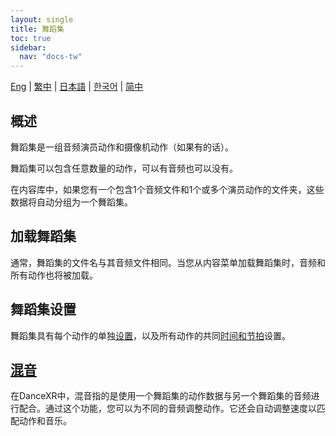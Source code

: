```yaml
---
layout: single
title: 舞蹈集
toc: true
sidebar:
  nav: "docs-tw"
---
```

[Eng](/tw/dancexr/features/dance_set) | [繁中](/tw/tw/dancexr/features/dance_set) | [日本語](/jp/tw/dancexr/features/dance_set) | [한국어](/kr/tw/dancexr/features/dance_set) | [简中](/zh/tw/dancexr/features/dance_set)


## 概述
舞蹈集是一组音频演员动作和摄像机动作（如果有的话）。

舞蹈集可以包含任意数量的动作，可以有音频也可以没有。

在内容库中，如果您有一个包含1个音频文件和1个或多个演员动作的文件夹，这些数据将自动分组为一个舞蹈集。

## 加载舞蹈集
通常，舞蹈集的文件名与其音频文件相同。当您从内容菜单加载舞蹈集时，音频和所有动作也将被加载。

## 舞蹈集设置
舞蹈集具有每个动作的单独[设置](/dancexr/features/motion_settings)，以及所有动作的共同[时间和节拍](/dancexr/music_timing)设置。

## [混音](/dancexr/features/remix)
在DanceXR中，混音指的是使用一个舞蹈集的动作数据与另一个舞蹈集的音频进行配合。通过这个功能，您可以为不同的音频调整动作。它还会自动调整速度以匹配动作和音乐。